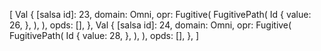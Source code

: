 [
    Val {
        [salsa id]: 23,
        domain: Omni,
        opr: Fugitive(
            FugitivePath(
                Id {
                    value: 26,
                },
            ),
        ),
        opds: [],
    },
    Val {
        [salsa id]: 24,
        domain: Omni,
        opr: Fugitive(
            FugitivePath(
                Id {
                    value: 28,
                },
            ),
        ),
        opds: [],
    },
]